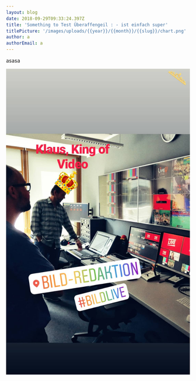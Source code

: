 ```yaml
---
layout: blog
date: 2018-09-29T09:33:24.397Z
title: 'Something to Test Überaffengeil : - ist einfach super'
titlePicture: '/images/uploads/{{year}}/{{month}}/{{slug}}/chart.png'
author: a
authorEmail: a
---
```

asasa



![](/images/uploads/{{year}}/{{month}}/{{slug}}/36777244_2045670715686148_1840577899346788352_n.jpg)
